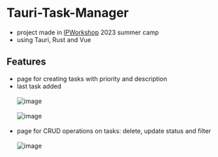 # Tauri-Task-Manager
- project made in [IPWorkshop](https://www.ipworkshop.ro) 2023 summer camp
- using Tauri, Rust and Vue

## Features
- page for creating tasks with priority and description
- last task added
<br><br>
![image](https://github.com/user-attachments/assets/eac7ec24-3542-48d8-b167-ee2a786031e7)
<br><br>
![image](https://github.com/user-attachments/assets/7b549bb4-ecd9-426f-a229-8353b791cadd)
<br><br>
- page for CRUD operations on tasks: delete, update status and filter
<br><br>
![image](https://github.com/user-attachments/assets/d68ad9a8-5b3a-4c12-a938-6d483a22c872)
